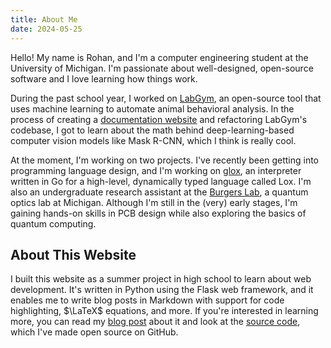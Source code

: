 ```yaml
---
title: About Me
date: 2024-05-25
---
```


Hello! My name is Rohan, and I'm a computer engineering student at the
University of Michigan. I'm passionate about well-designed, open-source
software and I love learning how things work. 

During the past school year, I worked on
[LabGym](https://github.com/umyelab/LabGym), an open-source tool that uses
machine learning to automate animal behavioral analysis. In the process of
creating a [documentation website](https://labgym.readthedocs.io/en/stable/)
and refactoring LabGym's codebase, I got to learn about the math behind
deep-learning-based computer vision models like Mask R-CNN, which I think is
really cool.

At the moment, I'm working on two projects. I've recently been getting into
programming language design, and I'm working on
[glox](https://github.com/rohansatapathy/glox), an interpreter written in Go
for a high-level, dynamically typed language called Lox. I'm also an
undergraduate research assistant at the [Burgers
Lab](https://quantumopticslab.engin.umich.edu/), a quantum optics lab at
Michigan. Although I'm still in the (very) early stages, I'm gaining
hands-on skills in PCB design while also exploring the basics of quantum
computing.

## About This Website

I built this website as a summer project in high school to learn about web
development. It's written in Python using the Flask web framework, and it
enables me to write blog posts in Markdown with support for code
highlighting, $\LaTeX$ equations, and more. If you're interested in learning
more, you can read my [blog post](/blog/how-i-built-this-website) about it
and look at the [source
code](https://github.com/rohansatapathy/rohansatapathy.com), which I've made
open source on GitHub.
